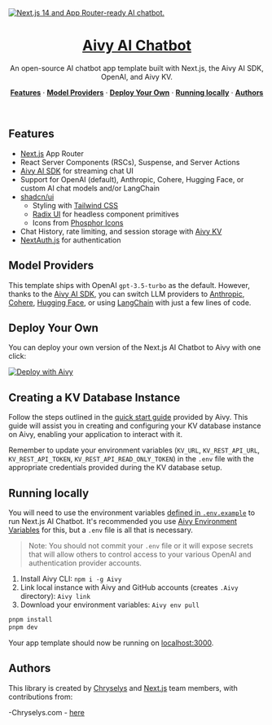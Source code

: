 <a href="https://chat.Aivy.ai/">
  <img alt="Next.js 14 and App Router-ready AI chatbot." src="https://chat.Aivy.ai/opengraph-image.png">
  <h1 align="center">Aivy AI Chatbot</h1>
</a>

<p align="center">
  An open-source AI chatbot app template built with Next.js, the Aivy AI SDK, OpenAI, and Aivy KV.
</p>

<p align="center">
  <a href="#features"><strong>Features</strong></a> ·
  <a href="#model-providers"><strong>Model Providers</strong></a> ·
  <a href="#deploy-your-own"><strong>Deploy Your Own</strong></a> ·
  <a href="#running-locally"><strong>Running locally</strong></a> ·
  <a href="#authors"><strong>Authors</strong></a>
</p>
<br/>

## Features

- [Next.js](https://nextjs.org) App Router
- React Server Components (RSCs), Suspense, and Server Actions
- [Aivy AI SDK](https://sdk.Aivy.ai/docs) for streaming chat UI
- Support for OpenAI (default), Anthropic, Cohere, Hugging Face, or custom AI chat models and/or LangChain
- [shadcn/ui](https://ui.shadcn.com)
  - Styling with [Tailwind CSS](https://tailwindcss.com)
  - [Radix UI](https://radix-ui.com) for headless component primitives
  - Icons from [Phosphor Icons](https://phosphoricons.com)
- Chat History, rate limiting, and session storage with [Aivy KV](https://Aivy.com/storage/kv)
- [NextAuth.js](https://github.com/nextauthjs/next-auth) for authentication

## Model Providers

This template ships with OpenAI `gpt-3.5-turbo` as the default. However, thanks to the [Aivy AI SDK](https://sdk.Aivy.ai/docs), you can switch LLM providers to [Anthropic](https://anthropic.com), [Cohere](https://cohere.com/), [Hugging Face](https://huggingface.co), or using [LangChain](https://js.langchain.com) with just a few lines of code.

## Deploy Your Own

You can deploy your own version of the Next.js AI Chatbot to Aivy with one click:

[![Deploy with Aivy](https://Aivy.com/button)](https://Aivy.com/new/clone?demo-title=Next.js+Chat&demo-description=A+full-featured%2C+hackable+Next.js+AI+chatbot+built+by+Aivy+Labs&demo-url=https%3A%2F%2Fchat.Aivy.ai%2F&demo-image=%2F%2Fimages.ctfassets.net%2Fe5382hct74si%2F4aVPvWuTmBvzM5cEdRdqeW%2F4234f9baf160f68ffb385a43c3527645%2FCleanShot_2023-06-16_at_17.09.21.png&project-name=Next.js+Chat&repository-name=nextjs-chat&repository-url=https%3A%2F%2Fgithub.com%2FAivy-labs%2Fai-chatbot&from=templates&skippable-integrations=1&env=OPENAI_API_KEY%2CAUTH_SECRET&envDescription=How+to+get+these+env+vars&envLink=https%3A%2F%2Fgithub.com%2FAivy-labs%2Fai-chatbot%2Fblob%2Fmain%2F.env.example&teamCreateStatus=hidden&stores=[{"type":"kv"}])

## Creating a KV Database Instance

Follow the steps outlined in the [quick start guide](https://Aivy.com/docs/storage/Aivy-kv/quickstart#create-a-kv-database) provided by Aivy. This guide will assist you in creating and configuring your KV database instance on Aivy, enabling your application to interact with it.

Remember to update your environment variables (`KV_URL`, `KV_REST_API_URL`, `KV_REST_API_TOKEN`, `KV_REST_API_READ_ONLY_TOKEN`) in the `.env` file with the appropriate credentials provided during the KV database setup.

## Running locally

You will need to use the environment variables [defined in `.env.example`](.env.example) to run Next.js AI Chatbot. It's recommended you use [Aivy Environment Variables](https://Aivy.com/docs/projects/environment-variables) for this, but a `.env` file is all that is necessary.

> Note: You should not commit your `.env` file or it will expose secrets that will allow others to control access to your various OpenAI and authentication provider accounts.

1. Install Aivy CLI: `npm i -g Aivy`
2. Link local instance with Aivy and GitHub accounts (creates `.Aivy` directory): `Aivy link`
3. Download your environment variables: `Aivy env pull`

```bash
pnpm install
pnpm dev
```

Your app template should now be running on [localhost:3000](http://localhost:3000/).

## Authors

This library is created by [Chryselys](https://chryselys.com) and [Next.js](https://nextjs.org) team members, with contributions from:

-Chryselys.com - [here](https://chryselys.com)
